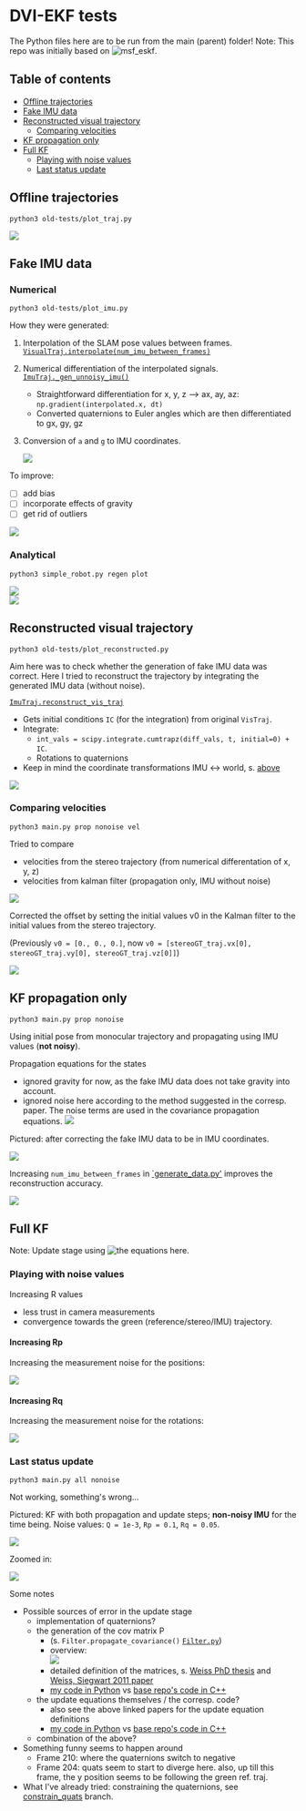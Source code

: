 # DVI-EKF tests
The Python files here are to be run from the main (parent) folder!
Note: This repo was initially based on ![msf_eskf](https://github.com/skrogh/msf_ekf).

## Table of contents
* [Offline trajectories](#offline-trajectories)
* [Fake IMU data](#fake-imu-data)
* [Reconstructed visual trajectory](#reconstructed-visual-trajectory)
  * [Comparing velocities](#comparing-velocities)
* [KF propagation only](#kf-propagation-only)
* [Full KF](#full-kf)
  * [Playing with noise values](#playing-with-noise-values)
  * [Last status update](#last-status-update)

## Offline trajectories
```
python3 old-tests/plot_traj.py
```
![](../img/offline_trajs.PNG)

## Fake IMU data
### Numerical
```
python3 old-tests/plot_imu.py
```

How they were generated:
1. Interpolation of the SLAM pose values between frames.
   [`VisualTraj.interpolate(num_imu_between_frames)`](https://github.com/feudalism/dvi-ekf/blob/master/Filter/Trajectory.py#L162)
2. Numerical differentiation of the interpolated signals.
   [`ImuTraj._gen_unnoisy_imu()`](https://github.com/feudalism/dvi-ekf/blob/master/Filter/Trajectory.py#L247)
    * Straightforward differentiation for x, y, z --> ax, ay, az:
        `np.gradient(interpolated.x, dt)`
    * Converted quaternions to Euler angles
         which are then differentiated to gx, gy, gz
3. Conversion of `a` and `g` to IMU coordinates.

   ![](../img/coord_trafo_imu.png)

To improve:
- [ ] add bias
- [ ] incorporate effects of gravity
- [ ] get rid of outliers

![](../img/offline_noisyimu.PNG)

### Analytical
```
python3 simple_robot.py regen plot
```
![](../img/gen_fake_imu_validation.PNG)  
![](../img/gen_fake_imu.PNG)

## Reconstructed visual trajectory
```
python3 old-tests/plot_reconstructed.py
```

Aim here was to check whether the generation of fake IMU data was correct.
Here I tried to reconstruct the trajectory by integrating the
generated IMU data (without noise).

[`ImuTraj.reconstruct_vis_traj`](https://github.com/feudalism/dvi-ekf/blob/master/Filter/Trajectory.py#L388)
* Gets initial conditions `IC` (for the integration) from original `VisTraj`.
* Integrate:
  * `int_vals = scipy.integrate.cumtrapz(diff_vals, t, initial=0) + IC`.
  * Rotations to quaternions
* Keep in mind the coordinate transformations IMU <-> world, s. [above](#reconstructed-visual-trajectory)

![](../img/traj_recon.PNG)

### Comparing velocities
```
python3 main.py prop nonoise vel
```
Tried to compare
* velocities from the stereo trajectory (from numerical differentation of x, y, z)
* velocities from kalman filter (propagation only, IMU without noise)

![](../img/velocities.png)

Corrected the offset by setting the initial values v0 in the Kalman filter
to the initial values from the stereo trajectory.

(Previously `v0 = [0., 0., 0.]`, now `v0 = [stereoGT_traj.vx[0], stereoGT_traj.vy[0], stereoGT_traj.vz[0]]`)

![](../img/velocities_corrected.png)

## KF propagation only
```
python3 main.py prop nonoise
```
Using initial pose from monocular trajectory and propagating using IMU values
(**not noisy**).

Propagation equations for the states
* ignored gravity for now, as the fake IMU data does not take
    gravity into account.
* ignored noise here according to the method suggested in the corresp. paper.
    The noise terms are used in the covariance propagation equations.
![](../img/prop_eqns.PNG)

Pictured: after correcting the fake IMU data to be in IMU coordinates. 

![](../img/traj_only_prop.PNG)

Increasing `num_imu_between_frames` in [`generate_data.py'](/generate_data.py)
improves the reconstruction accuracy.

![](../img/traj_only_prop_incr_imu.PNG)

## Full KF
Note: Update stage using ![the equations here](https://github.com/skrogh/msf_ekf).

### Playing with noise values
Increasing R values
* less trust in camera measurements
* convergence towards the green (reference/stereo/IMU) trajectory.

#### Increasing Rp
Increasing the measurement noise for the positions:

![](../img/rp_sens.png)

#### Increasing Rq
Increasing the measurement noise for the rotations:

![](../img/rq_sens.png)

### Last status update
```
python3 main.py all nonoise
```

Not working, something's wrong...

Pictured: KF with both propagation and update steps; **non-noisy IMU**
for the time being.
Noise values: `Q = 1e-3`, `Rp = 0.1`, `Rq = 0.05`.

![](../img/kf.PNG)

Zoomed in:

![](../img/kf_zoom1.PNG)

 Some notes
* Possible sources of error in the update stage
    * implementation of quaternions?
    * the generation of the cov matrix P
      * (s. `Filter.propagate_covariance()` [`Filter.py`](/Filter/Filter.py))
      * overview:  
        ![](/img/cov_eqn_overview.png)  
      * detailed definition of the matrices, s.
            [Weiss PhD thesis](http://e-collection.library.ethz.ch/eserv/eth:5889/eth-5889-02.pdf) and
            [Weiss, Siegwart 2011 paper](https://ieeexplore.ieee.org/document/5979982)
      * [my code in Python](https://github.com/feudalism/dvi-ekf/blob/44001bb6960a49e4fe6b42e7dcd5eea7ed4a9952/Filter/Filter.py#L122)
        vs [base repo's code in C++](https://github.com/skrogh/msf_ekf/blob/1bce89fa9125378b932564e0aa0eeaef3bd0ef5a/src/EstimatorBase.cpp#L192)
    * the update equations themselves / the corresp. code?
      * also see the above linked papers for the update equation definitions
      * [my code in Python](https://github.com/feudalism/dvi-ekf/blob/fe038dd593d1f6ac533197f1f6ccb19ee01ca61c/Filter/Filter.py#L155)
      vs [base repo's code in C++](https://github.com/skrogh/msf_ekf/blob/master/src/EstimatorBase.cpp#L273)
    * combination of the above?
* Something funny seems to happen around
    * Frame 210: where the quaternions switch to negative
    * Frame 204: quats seem to start to diverge here. also, up till
        this frame, the y position seems to be following the
        green ref. traj.
* What I've already tried: constraining the quaternions, see
    [constrain_quats](../../tree/constrain_quats) branch.
